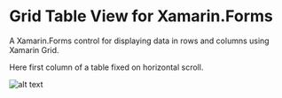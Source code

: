 # Grid Table View for Xamarin.Forms

A Xamarin.Forms control for displaying data in rows and columns using Xamarin Grid.

Here first column of a table fixed on horizontal scroll.


![alt text](https://github.com/[username]/[reponame]/blob/[branch]/image.jpg?raw=true)
